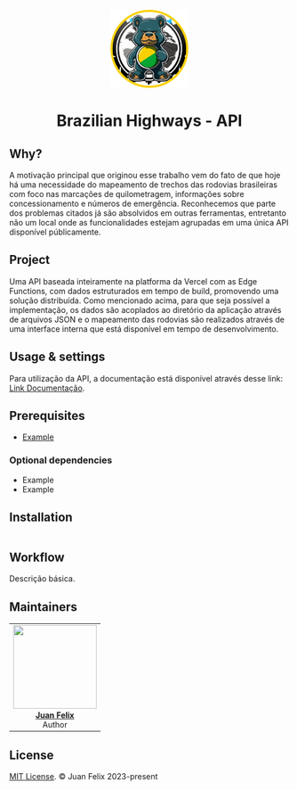 <p align="center">
  <img src="./assets/project-icon.png" width="140px"/>
</p>

<h1 align="center">Brazilian Highways - API</h1>

## Why?

A motivação principal que originou esse trabalho vem do fato de que hoje há uma necessidade do mapeamento de trechos das rodovias brasileiras com foco nas marcações de quilometragem, informações sobre concessionamento e números de emergência. Reconhecemos que parte dos problemas citados já são absolvidos em outras ferramentas, entretanto não um local onde as funcionalidades estejam agrupadas em uma única API disponível públicamente. 

## Project

Uma API baseada inteiramente na platforma da Vercel com as Edge Functions, com dados estruturados em tempo de build, promovendo uma solução distribuída. 
Como mencionado acima, para que seja possível a implementação, os dados são acoplados ao diretório da aplicação através de arquivos JSON e o mapeamento das rodovias são realizados através de uma interface interna que está disponível em tempo de desenvolvimento.

## Usage & settings

Para utilização da API, a documentação está disponível através desse link: [Link Documentação](https://example.org/).

## Prerequisites

- [Example](https://example.org/)

### Optional dependencies

- Example
- Example

## Installation

```

```

## Workflow

Descrição básica.

## Maintainers

<table>
  <tbody>
    <tr>
      <td align="center">
        <a href="https://github.com/oblador">
          <img width="150" height="150" src="https://github.com/juanfelix88.png?v=3&s=150">
          <br />
          <strong>Juan Felix</strong>
        </a>
        <br />
        Author
      </td>
    </tr>
  <tbody>
</table>

## License

[MIT License](http://opensource.org/licenses/mit-license.html). © Juan Felix 2023-present